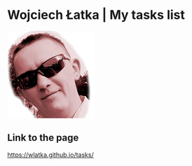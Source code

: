 # Wojciech Łatka | My tasks list
![My photo](images/small.jpg)
## Link to the page
https://wlatka.github.io/tasks/
